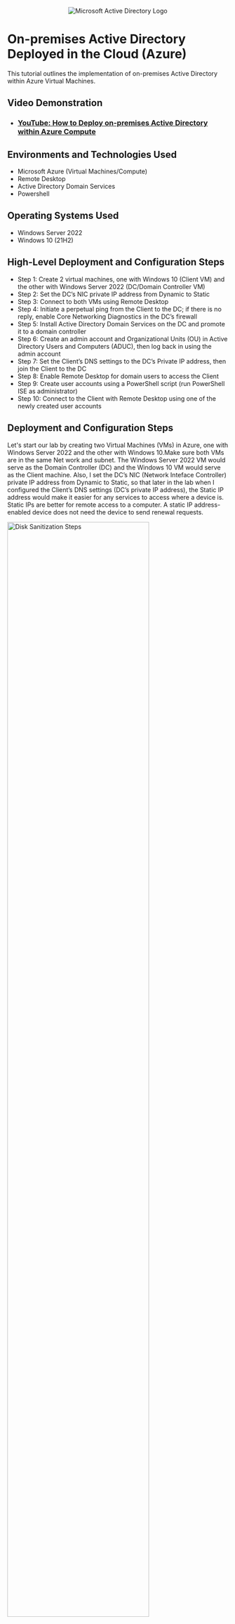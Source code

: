 <p align="center">
<img src="https://i.imgur.com/pU5A58S.png" alt="Microsoft Active Directory Logo"/>
</p>

<h1>On-premises Active Directory Deployed in the Cloud (Azure)</h1>
This tutorial outlines the implementation of on-premises Active Directory within Azure Virtual Machines.<br />


<h2>Video Demonstration</h2>

- ### [YouTube: How to Deploy on-premises Active Directory within Azure Compute](https://www.youtube.com)

<h2>Environments and Technologies Used</h2>

- Microsoft Azure (Virtual Machines/Compute)
- Remote Desktop
- Active Directory Domain Services
- Powershell

<h2>Operating Systems Used </h2>

- Windows Server 2022
- Windows 10 (21H2)

<h2>High-Level Deployment and Configuration Steps</h2>

- Step 1: Create 2 virtual machines, one with Windows 10 (Client VM) and the other with Windows Server 2022 (DC/Domain Controller VM)
- Step 2: Set the DC’s NIC private IP address from Dynamic to Static
- Step 3: Connect to both VMs using Remote Desktop
- Step 4: Initiate a perpetual ping from the Client to the DC; if there is no reply, enable Core Networking Diagnostics in the DC’s firewall
- Step 5: Install Active Directory Domain Services on the DC and promote it to a domain controller
- Step 6: Create an admin account and Organizational Units (OU) in Active Directory Users and Computers (ADUC), then log back in using the admin account
- Step 7: Set the Client’s DNS settings to the DC’s Private IP address, then join the Client to the DC
- Step 8: Enable Remote Desktop for domain users to access the Client
- Step 9: Create user accounts using a PowerShell script (run PowerShell ISE as administrator)
- Step 10: Connect to the Client with Remote Desktop using one of the newly created user accounts

<h2>Deployment and Configuration Steps</h2>

Let's start our lab by creating two Virtual Machines (VMs) in Azure, one with Windows Server 2022 and the other with Windows 10.Make sure both VMs are in the same Net work and subnet. The Windows Server 2022 VM would serve as the Domain Controller (DC) and the Windows 10 VM would serve as the Client machine. Also, I set the DC’s NIC (Network Inteface Controller) private IP address from Dynamic to Static, so that later in the lab when I configured the Client’s DNS settings (DC’s private IP address), the Static IP address would make it easier for any services to access where a device is. Static IPs are better for remote access to a computer. A static IP address-enabled device does not need the device to send renewal requests.
<p>
<img src="https://i.imgur.com/xMWxaSv.png" height="80%" width="80%" alt="Disk Sanitization Steps"/>
<br />
<p>
After connecting to both VMs using Remote Desktop, to ensure connectivity I initiated a perpetual ping from the Client to the DC. The requests were timing out, so I opened Windows Defender Firewall in the DC and enabled Core Networking Diagnostics (ICMPv4 protocol). This allowed the DC to reply to the requests as shown in the command-line interface (CLI).
</p>
<img src="https://i.imgur.com/dnYvUTl.png" height="80%" width="80%" alt="Disk Sanitization Steps"/>
</p>
<img src="https://i.imgur.com/8SRk3AF.png" height="80%" width="80%" alt="Disk Sanitization Steps"/>

<p>
Now we will log back into DC-1 to install Active Directory Domain Services (AD DS) from the Server Manager Dashboard. Once AD DS was installed, I Promoted the VM to Domain Controller so that it could manage devices and accounts on the domain. I setup a new forest as "mydomain.com" afterwards restart then log back into DC-1 as user: "mydomain.com\labuser". If you performed the steps properly you should be able to run AD Users & Computers as shown below.
<p>
<img src="https://i.imgur.com/v7QHRGf.png" height="80%" width="80%" alt="Disk Sanitization Steps"/>
</p> 
<img src="https://i.imgur.com/FlamLHS.png" height="80%" width="80%" alt="Disk Sanitization Steps"/>
</p> 
<p>
Active Directory is all set up! Let's create two(2) Organizational Units (OU) named _ADMINS and _EMPLOYEES. Now, let's create a new User "Jane Doe" as an Administrator with the username: Jane_admin and add her as a member of Domain Admins Security Group. Logged out from the default account we were in and logged back in as jane.
</p> 
<img src="https://i.imgur.com/5GUzjzt.png" height="80%" width="80%" alt="Disk Sanitization Steps"/>
</p>
<img src="https://i.imgur.com/7lZfJaJ.png" height="80%" width="80%" alt="Disk Sanitization Steps"/>
<p>
In order to cintinue setting up my domain, I will join Client-1 to the domain (mydomain.com).From the azure portal we will change client-1's DNS settings to the DC's Private IP address. After you do that restart Client-1 from within the Azure portal. Our picture below shows verification that client-1 is on the DC-1 DNS.
</p>
<img src="https://i.imgur.com/NGw6Dft.png" height="80%" width="80%" alt="Disk Sanitization Steps"/>
</p>

Now we will set up remote desktop for non-administrative users on Client-1. We have to log into Client-1 as an admin and open system properties. Click on "Remote Desktop", allow "domain users" access to remote desktop. Enabling this for Domain Users would allow for any user accounts in the domain to be able to log into Client-1 as a normal user.
</p>
<img src="https://i.imgur.com/fZ2gcOV.png" height="80%" width="80%" alt="Disk Sanitization Steps"/>
<br /> 
</p>
Finally, to verify that noraml users can RDP into Client-1, I will use a Powershell script to generate 10,000 (Thousands) of users into the domain. After the users are created we will randomly select one and RDP into Client-1.
</p>
<img src="https://i.imgur.com/QBffW1K.png" height="80%" width="80%" alt="Disk Sanitization Steps"/>
</p>
<img src="https://i.imgur.com/Utf0x7S.png" height="80%" width="80%" alt="Disk Sanitization Steps"/>
</p>

<h3>Bonus Step: How to unlock users' accounts and reset passwords</h3>
In order to unlock a user's account, right click the user account and click "Properties." 
Click on "Unlock Account." You can also right click the user account and "Reset Password..."

<p>
<img src="https://i.imgur.com/HTcYBBU.png" height="80%" width="80%" alt="49"/>
</p>

<p>
<img src="https://i.imgur.com/lNfDusu.png" height="80%" width="80%" alt="50"/>
</p>

<p>
<img src="https://i.imgur.com/HrMlyi7.png" height="80%" width="80%" alt="51"/>
</p>

Thank you for checking out my Active Directory tutorial! I hope you were able to learn and build some intuition on how to use Active Directory. I would suggest doing this exercise several times in order to build the knowledge and skills in Active Directory. Especially if you are trying to shoot for an IT job, where Active Directory is used heavily. 

<p></p>

**REMEMBER TO DELETE YOUR RESOURCES ONCE YOU ARE DONE WITH THE LAB!**

